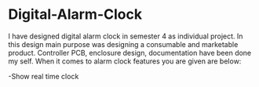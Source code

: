 # Digital-Alarm-Clock
I have designed digital alarm clock in semester 4 as individual project. In this design main purpose was designing a consumable and marketable product. Controller PCB, enclosure design, documentation have been done my self. When it comes to alarm clock features you are given are below:

-Show real time clock



